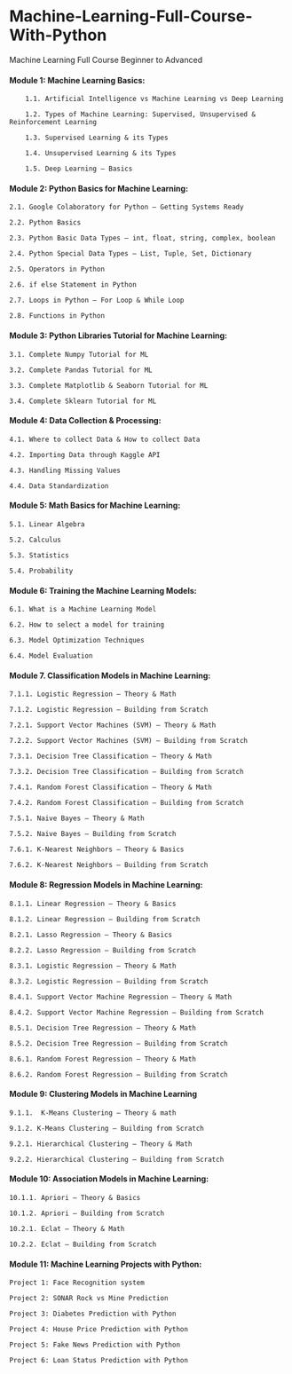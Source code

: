 # Machine-Learning-Full-Course-With-Python
Machine Learning Full Course Beginner to Advanced 


#### Module 1: Machine Learning Basics:

        1.1. Artificial Intelligence vs Machine Learning vs Deep Learning
	
        1.2. Types of Machine Learning: Supervised, Unsupervised & Reinforcement Learning
	
        1.3. Supervised Learning & its Types
	
        1.4. Unsupervised Learning & its Types
	
        1.5. Deep Learning – Basics

#### Module 2: Python Basics for Machine Learning:

	2.1. Google Colaboratory for Python – Getting Systems Ready
	
	2.2. Python Basics
	
	2.3. Python Basic Data Types – int, float, string, complex, boolean
	
	2.4. Python Special Data Types – List, Tuple, Set, Dictionary 
	
	2.5. Operators in Python
	
	2.6. if else Statement in Python
	
	2.7. Loops in Python – For Loop & While Loop
	
	2.8. Functions in Python
  
#### Module 3: Python Libraries Tutorial for Machine Learning:

	3.1. Complete Numpy Tutorial for ML
	
	3.2. Complete Pandas Tutorial for ML
	
	3.3. Complete Matplotlib & Seaborn Tutorial for ML
	
	3.4. Complete Sklearn Tutorial for ML

#### Module 4: Data Collection & Processing:

	4.1. Where to collect Data & How to collect Data
	
	4.2. Importing Data through Kaggle API
	
	4.3. Handling Missing Values
	
	4.4. Data Standardization
  
#### Module 5: Math Basics for Machine Learning:

	5.1. Linear Algebra
	
	5.2. Calculus
	
	5.3. Statistics
	
	5.4. Probability
  
#### Module 6: Training the Machine Learning Models:

	6.1. What is a Machine Learning Model
	
	6.2. How to select a model for training
	
	6.3. Model Optimization Techniques
	
	6.4. Model Evaluation
  
#### Module 7. Classification Models in Machine Learning:

	7.1.1. Logistic Regression – Theory & Math
	
	7.1.2. Logistic Regression – Building from Scratch
	
	7.2.1. Support Vector Machines (SVM) – Theory & Math
	
	7.2.2. Support Vector Machines (SVM) – Building from Scratch
	
	7.3.1. Decision Tree Classification – Theory & Math
	
	7.3.2. Decision Tree Classification – Building from Scratch
	
	7.4.1. Random Forest Classification – Theory & Math
	
	7.4.2. Random Forest Classification – Building from Scratch
	
	7.5.1. Naive Bayes – Theory & Math
	
	7.5.2. Naive Bayes – Building from Scratch
	
	7.6.1. K-Nearest Neighbors – Theory & Basics
	
	7.6.2. K-Nearest Neighbors – Building from Scratch

#### Module 8: Regression Models in Machine Learning:

	8.1.1. Linear Regression – Theory & Basics
	
	8.1.2. Linear Regression – Building from Scratch
	
	8.2.1. Lasso Regression – Theory & Basics
	
	8.2.2. Lasso Regression – Building from Scratch
	
	8.3.1. Logistic Regression – Theory & Math
	
	8.3.2. Logistic Regression – Building from Scratch
	
	8.4.1. Support Vector Machine Regression – Theory & Math
	
	8.4.2. Support Vector Machine Regression – Building from Scratch
	
	8.5.1. Decision Tree Regression – Theory & Math
	
	8.5.2. Decision Tree Regression – Building from Scratch
	
	8.6.1. Random Forest Regression – Theory & Math
	
	8.6.2. Random Forest Regression – Building from Scratch
  
#### Module 9: Clustering Models in Machine Learning

	9.1.1.  K-Means Clustering – Theory & math
	
	9.1.2. K-Means Clustering – Building from Scratch
	
	9.2.1. Hierarchical Clustering – Theory & Math
	
	9.2.2. Hierarchical Clustering – Building from Scratch
  
#### Module 10: Association Models in Machine Learning:

	10.1.1. Apriori – Theory & Basics
	
	10.1.2. Apriori – Building from Scratch
	
	10.2.1. Eclat – Theory & Math
	
	10.2.2. Eclat – Building from Scratch
  
#### Module 11: Machine Learning Projects with Python:

	Project 1: Face Recognition system 
	
	Project 2: SONAR Rock vs Mine Prediction
	
	Project 3: Diabetes Prediction with Python
	
	Project 4: House Price Prediction with Python
	
	Project 5: Fake News Prediction with Python
	
	Project 6: Loan Status Prediction with Python



